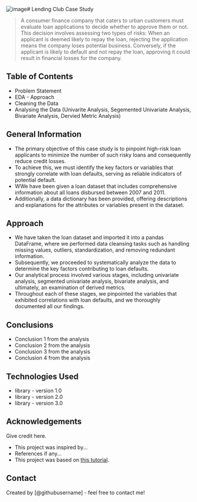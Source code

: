 ![image](https://github.com/Sai-Krishna-Rali/Lending-Club-Case-Study/assets/148838909/3678a6de-f897-4b08-a95c-88c8fcf3c49e)# Lending Club Case Study
> A consumer finance company that caters to urban customers must evaluate loan applications to decide whether to approve them or not. This decision involves assessing two types of risks:
> When an applicant is deemed likely to repay the loan, rejecting the application means the company loses potential business.
Conversely, if the applicant is likely to default and not repay the loan, approving it could result in financial losses for the company.


## Table of Contents
* Problem Statement
* EDA - Approach
* Cleaning the Data
* Analysing the Data (Univarite Analysis, Segemented Univariate Analysis, Bivariate Analysis, Dervied Metric Analysis)

<!-- You can include any other section that is pertinent to your problem -->

## General Information
- The primary objective of this case study is to pinpoint high-risk loan applicants to minimize the number of such risky loans and consequently reduce credit losses. 
- To achieve this, we must identify the key factors or variables that strongly correlate with loan defaults, serving as reliable indicators of potential default.
- WWe have been given a loan dataset that includes comprehensive information about all loans disbursed between 2007 and 2011. 
- Additionally, a data dictionary has been provided, offering descriptions and explanations for the attributes or variables present in the dataset.

<!-- You don't have to answer all the questions - just the ones relevant to your project. -->
## Approach
- We have taken the loan dataset and imported it into a pandas DataFrame, where we performed data cleansing tasks such as handling missing values, outliers, standardization, and removing redundant information.
- Subsequently, we proceeded to systematically analyze the data to determine the key factors contributing to loan defaults.
- Our analytical process involved various stages, including univariate analysis, segmented univariate analysis, bivariate analysis, and ultimately, an examination of derived metrics. 
- Throughout each of these stages, we pinpointed the variables that exhibited correlations with loan defaults, and we thoroughly documented all our findings.
  
## Conclusions
- Conclusion 1 from the analysis
- Conclusion 2 from the analysis
- Conclusion 3 from the analysis
- Conclusion 4 from the analysis

<!-- You don't have to answer all the questions - just the ones relevant to your project. -->


## Technologies Used
- library - version 1.0
- library - version 2.0
- library - version 3.0

<!-- As the libraries versions keep on changing, it is recommended to mention the version of library used in this project -->

## Acknowledgements
Give credit here.
- This project was inspired by...
- References if any...
- This project was based on [this tutorial](https://www.example.com).


## Contact
Created by [@githubusername] - feel free to contact me!


<!-- Optional -->
<!-- ## License -->
<!-- This project is open source and available under the [... License](). -->

<!-- You don't have to include all sections - just the one's relevant to your project -->
